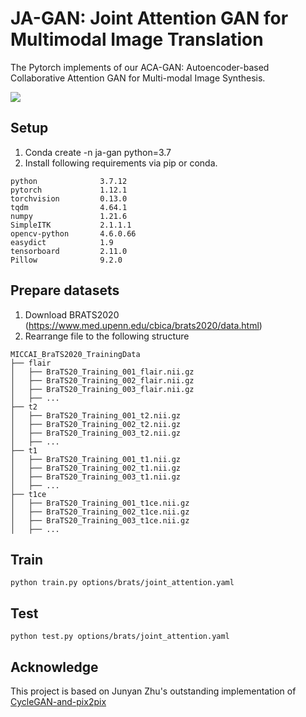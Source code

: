 # JA-GAN: Joint Attention GAN for Multimodal Image Translation

The Pytorch implements of our ACA-GAN: Autoencoder-based Collaborative Attention GAN for Multi-modal Image Synthesis.

<img src="https://pic-liujiaxu.oss-cn-beijing.aliyuncs.com/20210121200111.png"/>

## Setup
1. Conda create -n ja-gan python=3.7
2. Install following requirements via pip or conda.
```
python              3.7.12
pytorch             1.12.1
torchvision         0.13.0
tqdm                4.64.1
numpy               1.21.6
SimpleITK           2.1.1.1
opencv-python       4.6.0.66
easydict            1.9
tensorboard         2.11.0
Pillow              9.2.0
```
## Prepare datasets
1. Download BRATS2020 (https://www.med.upenn.edu/cbica/brats2020/data.html)
2. Rearrange file to the following structure
```
MICCAI_BraTS2020_TrainingData
├── flair
│   ├── BraTS20_Training_001_flair.nii.gz
│   ├── BraTS20_Training_002_flair.nii.gz
│   ├── BraTS20_Training_003_flair.nii.gz
│   ├── ...
├── t2
│   ├── BraTS20_Training_001_t2.nii.gz
│   ├── BraTS20_Training_002_t2.nii.gz
│   ├── BraTS20_Training_003_t2.nii.gz
│   ├── ...
├── t1
│   ├── BraTS20_Training_001_t1.nii.gz
│   ├── BraTS20_Training_002_t1.nii.gz
│   ├── BraTS20_Training_003_t1.nii.gz
│   ├── ...
├── t1ce
│   ├── BraTS20_Training_001_t1ce.nii.gz
│   ├── BraTS20_Training_002_t1ce.nii.gz
│   ├── BraTS20_Training_003_t1ce.nii.gz
│   ├── ...
```
## Train
```
python train.py options/brats/joint_attention.yaml
```

## Test
```
python test.py options/brats/joint_attention.yaml
```

## Acknowledge
This project is based on Junyan Zhu's outstanding implementation of [CycleGAN-and-pix2pix](https://github.com/junyanz/pytorch-CycleGAN-and-pix2pix)
